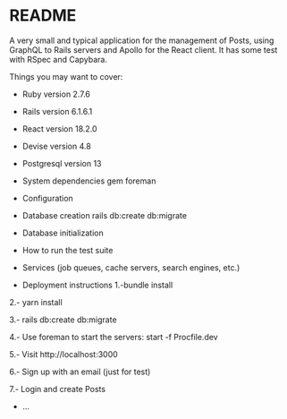 # README

A very small and typical application for the management of Posts, using GraphQL to Rails servers and Apollo for the React client. It has some test with RSpec and Capybara.

Things you may want to cover:

* Ruby version 2.7.6
* Rails version 6.1.6.1
* React version 18.2.0
* Devise version 4.8
* Postgresql version 13

* System dependencies
gem foreman

* Configuration

* Database creation
rails db:create db:migrate

* Database initialization

* How to run the test suite

* Services (job queues, cache servers, search engines, etc.)

* Deployment instructions
1.-bundle install

2.- yarn install

3.- rails db:create db:migrate

4.- Use foreman to start the servers: start -f Procfile.dev

5.- Visit http://localhost:3000

6.- Sign up with an email (just for test) 

7.- Login and create Posts

* ...
